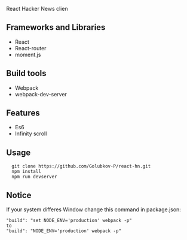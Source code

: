 React Hacker News clien

## Frameworks and Libraries

* React
* React-router
* moment.js

## Build tools

* Webpack
* webpack-dev-server

## Features

* Es6
* Infinity scroll

## Usage

```
  git clone https://github.com/Golubkov-P/react-hn.git
  npm install
  npm run devserver
```

## Notice

If your system differes Window change this command in package.json:

```
"build": "set NODE_ENV='production' webpack -p"
to 
"build": "NODE_ENV='production' webpack -p"
``` 